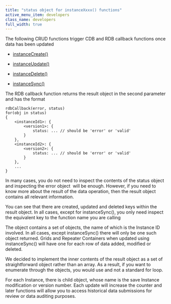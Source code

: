 ```yaml
---
title: "status object for instanceXxxx() functions"
active_menu_item: developers
class_name: developers
full_width: true
---
```



The following CRUD functions trigger CDB and RDB callback functions once data has been updated

 - [instanceCreate()](/developers/user-guide/scripting-apis/client-api/instance-data-functions/instancecreate)

 - [instanceUpdate()](/developers/user-guide/scripting-apis/client-api/instance-data-functions/instancesave)

 - [instanceDelete()](/developers/user-guide/scripting-apis/client-api/instance-data-functions/instancedelete)

 - [instanceSync()](/developers/user-guide/scripting-apis/client-api/instance-data-functions/instancesync)

The RDB callback function returns the result object in the second parameter and has the format

    rdbCallback(error, status)
    for(obj in status)
    {
        <instanceId1>: {
            <version1>: {
                status: ... // should be 'error' or 'valid'
            }
        },
        <instanceId2>: {
            <version2>: {
                status: ... // should be 'error' or 'valid'
            }
        },
        ...
    }
   

In many cases, you do not need to inspect the contents of the status object and inspecting the error object  will be enough. However, if you need to know more about the result of the data operation, then the result object contains all relevant information.

You can see that there are created, updated and deleted keys within the result object. In all cases, except for instanceSync(), you only need inspect the equivalent key to the function name you are calling

The object contains a set of objects, the name of which is the Instance ID involved. In all cases, except instanceSync() there will only be one such object returned. Grids and Repeater Containers when updated using instanceSync() will have one for each row of data added, modified or deleted.

We decided to implement the inner contents of the result object as a set of straightforward object rather than an array. As a result, if you want to enumerate through the objects, you would use and not a standard for loop.

For each Instance, there is child object, whose name is the save Instance modification or version number. Each update will increase the counter and later functions will allow you to access historical data submissions for review or data auditing purposes.

